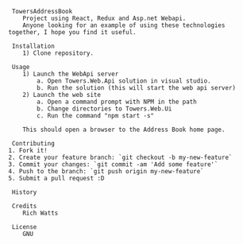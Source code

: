 	 TowersAddressBook
		Project using React, Redux and Asp.net Webapi.
		Anyone looking for an example of using these technologies together, I hope you find it useful.
	
	 Installation
		1) Clone repository.
	
	 Usage
		1) Launch the WebApi server
			a. Open Towers.Web.Api solution in visual studio.
			b. Run the solution (this will start the web api server)
		2) Launch the web site
			a. Open a command prompt with NPM in the path
			b. Change directories to Towers.Web.Ui
			c. Run the command "npm start -s"
		
		This should open a browser to the Address Book home page.
	
	 Contributing
	1. Fork it!
	2. Create your feature branch: `git checkout -b my-new-feature`
	3. Commit your changes: `git commit -am 'Add some feature'`
	4. Push to the branch: `git push origin my-new-feature`
	5. Submit a pull request :D
	
	 History
	
	 Credits
		Rich Watts
		
	 License
		GNU